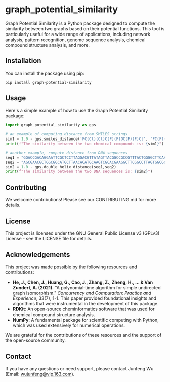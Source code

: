 # graph_potential_similarity
 Graph Potential Similarity is a Python package designed to compute the similarity between two graphs based on their potential functions. This tool is particularly useful for a wide range of applications, including network analysis, pattern recognition, genome sequence analysis, chemical compound structure analysis, and more.

## Installation

You can install the package using pip:

```bash
pip install graph-potential-similarity
```

## Usage
Here's a simple example of how to use the Graph Potential Similarity package:

```python
import graph_potential_similarity as gps

# an example of computing distance from SMILES strings
sim1 = 1.0 - gps.smiles_distance('FC(Cl)(Cl)C(F)(F)OC(F)(F)Cl', 'FC(F)(F)C(Cl)(Cl)OC(F)(F)Cl')
print(f"The similarity between the two chemical compounds is: {sim1}")

# another example, compute distance from DNA sequences
seq1 = "GGACCGACAGGAATTCGCTCCTTAGGACGTTATAGTTACGGCCGCCGTTTACTGGGGCTTCAATTCGCAGCTTCGC"
seq2 = "AGCGAACGCTGGCGGCATGCTTAACACATGCAAGTCGCACGAAGGCTTCGGCCTTAGTGGCGGACGGGTGAGTAAC"
sim2 = 1.0 - gps.double_helix_distance(seq1,seq2)
print(f"The similarity between the two DNA sequences is: {sim2}")
```

## Contributing
We welcome contributions! Please see our CONTRIBUTING.md for more details.

## License
This project is licensed under the GNU General Public License v3 (GPLv3) License - see the LICENSE file for details.

## Acknowledgements
This project was made possible by the following resources and contributions:
- **He, J., Chen, J., Huang, G., Cao, J., Zhang, Z., Zheng, H., ... & Van Zundert, A. (2021).** "A polynomial‐time algorithm for simple undirected graph isomorphism." *Concurrency and Computation: Practice and Experience*, 33(7), 1-1. This paper provided foundational insights and algorithms that were instrumental in the development of this package.
- **RDKit**: An open-source cheminformatics software that was used for chemical compound structure analysis.
- **NumPy**: A fundamental package for scientific computing with Python, which was used extensively for numerical operations.

We are grateful for the contributions of these resources and the support of the open-source community.

## Contact
If you have any questions or need support, please contact Junfeng Wu (Email: wujunfeng@vip.163.com).